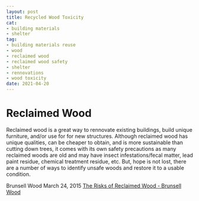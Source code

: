 ```yaml
--- 
layout: post 
title: Recycled Wood Toxicity
cat: 
- building materials 
- shelter
tag: 
- building materials reuse
- wood
- reclaimed wood
- reclaimed wood safety
- shelter
- rennovations
- wood toxicity
date: 2021-04-20
--- 
```


Reclaimed Wood
============================================= 

Reclaimed wood is a great way to rennovate existing buildings, build unique furniture, and/or use for for new structures. Although reclaimed wood has unique qualities, can be cheaper to obtain, and is more sustainable than cutting down trees, it comes with its own safety precautions as many reclaimed woods are old and may have insect infestations/fecal matter, lead paint residue, chemical treatment residue, etc. But, hope is not lost, there are a number of ways to identify unsafe woods and restore it to a usable condition.   

Brunsell Wood
March 24, 2015
[The Risks of Reclaimed Wood - Brunsell Wood](https://brunsell.com/blog/the-risks-of-reclaimed-wood/)
